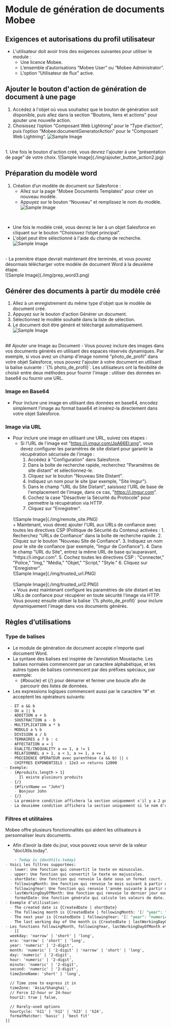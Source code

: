 # Module de génération de documents Mobee

## Exigences et autorisations du profil utilisateur
- L'utilisateur doit avoir trois des exigences suivantes pour utiliser le module :
  - Une licence Mobee.
  - L’ensemble d’autorisations “Mobee User” ou “Mobee Administrator”.
  - L’option “Utilisateur de flux” active.

## Ajouter le bouton d'action de génération de document à une page
1. Accédez à l'objet où vous souhaitez que le bouton de génération soit disponible, puis allez dans la section "Boutons, liens et actions" pour ajouter une nouvelle action.
2. Choisissez l’option “Composant Web Lightning” pour le “Type d’action”, puis l’option “Mobee:documentGeneratorAction” pour le “Composant Web Lightning”.
![Sample Image](./img/ajouter_button_action.png)
<br />
1. Une fois le bouton d'action créé, vous devrez l'ajouter à une “présentation de page” de votre choix.
![Sample Image](./img/ajouter_button_action2.jpg)
<br />


## Préparation du modèle word
1. Création d’un modèle de document sur Salesforce :
   - Allez sur la page "Mobee Documents Templates" pour créer un nouveau modèle.
   - Appuyez sur le bouton “Nouveau” et remplissez le nom du modèle.
![Sample Image](./img/prep_word.png)
<br />

   - Une fois le modèle créé, vous devrez le lier à un objet Salesforce en cliquant sur le bouton “Choisissez l’objet principal”.
   - L'objet peut être sélectionné à l'aide du champ de recherche.
![Sample Image](./img/prep_word2.png)
<br />
   - La première étape devrait maintenant être terminée, et vous pouvez désormais télécharger votre modèle de document Word à la deuxième étape.
<br />
![Sample Image](./img/prep_word3.png)
<br />


## Générer des documents à partir du modèle créé
1. Allez à un enregistrement du même type d'objet que le modèle de document créé.
2. Appuyez sur le bouton d'action Générer un document.
3. Sélectionnez le modèle souhaité dans la liste de sélection.
4. Le document doit être généré et téléchargé automatiquement.
![Sample Image](./img/generer_apartir_modele_creer.png)
<br />
## Ajouter une Image au Document
- Vous pouvez inclure des images dans vos documents générés en utilisant des espaces réservés dynamiques. Par exemple, si vous avez un champ d'image nommé "photo_de_profil" dans votre objet Salesforce, vous pouvez l'ajouter à votre document en utilisant la balise suivante : `{% photo_de_profil}`. Les utilisateurs ont la flexibilité de choisir entre deux méthodes pour fournir l'image : utiliser des données en base64 ou fournir une URL.

### Image en Base64
- Pour inclure une image en utilisant des données en base64, encodez simplement l'image au format base64 et insérez-la directement dans votre objet Salesforce.

### Image via URL
- Pour inclure une image en utilisant une URL, suivez ces étapes :
  + Si l'URL de l'image est "https://i.imgur.com/JpA66EI.png", vous devez configurer les paramètres de site distant pour garantir la récupération sécurisée de l'image :
     1. Accédez à "Configuration" dans Salesforce.
     2. Dans la boîte de recherche rapide, recherchez "Paramètres de site distant" et sélectionnez-le.
     3. Cliquez sur le bouton "Nouveau Site Distant".
     4. Indiquez un nom pour le site (par exemple, "Site Imgur").
     5. Dans le champ "URL du Site Distant", saisissez l'URL de base de l'emplacement de l'image, dans ce cas, "https://i.imgur.com".
     6. Cochez la case "Désactiver la Sécurité du Protocole" pour permettre la récupération via HTTP.
     7. Cliquez sur "Enregistrer".
   <br />
     ![Sample Image](./img/remote_site.PNG)
     <br />
  + Maintenant, vous devez ajouter l'URL aux URLs de confiance avec toutes les directives CSP (Politique de Sécurité du Contenu) activées :
     1. Recherchez "URLs de Confiance" dans la boîte de recherche rapide.
     2. Cliquez sur le bouton "Nouveau Site de Confiance".
     3. Indiquez un nom pour le site de confiance (par exemple, "Imgur de Confiance").
     4. Dans le champ "URL du Site", entrez la même URL de base qu'auparavant, "https://i.imgur.com".
     5. Cochez toutes les directives CSP : "Connecter," "Police," "Img," "Média," "Objet," "Script," "Style."
     6. Cliquez sur "Enregistrer".
     <br />
     ![Sample Image](./img/trusted_url.PNG)
     <br />
        <br />
     ![Sample Image](./img/trusted_url2.PNG)
     <br />
  + Vous avez maintenant configuré les paramètres de site distant et les URLs de confiance pour récupérer en toute sécurité l'image via HTTP. Vous pouvez ensuite utiliser la balise `{% photo_de_profil}` pour inclure dynamiquement l'image dans vos documents générés.


## Règles d’utilisations
### Type de balises
- Le module de génération de document accepte n'importe quel document Word.
- La syntaxe des balises est inspirée de l’annotation Moustache. Les balises normales commencent par un caractère alphabétique, et les autres types de balises commencent par des préfixes spéciaux, par exemple:
  - {#boucle} et {/} pour démarrer et fermer une boucle afin de parcourir des listes de données.
- Les expressions logiques commencent aussi par le caractère “#” et acceptent les opérateurs suivants:
````md
  - ET a && b
  - OU a || b
  - ADDITION a + b
  - SOUSTRACTION a - b
  - MULTIPLICATION a * b
  - MODULO a % b
  - DIVISION a / b
  - TERNAIRES a ? b : c
  - AFFECTATION a = 1
  - ÉGALITÉ/INEQUALITY a == 1, a != 1
  - RELATIONNEL a > 1, a < 1, a >= 1, a <= 1
  - PRECEDENCE OPÉRATEUR avec parenthèse (a && b) || c
  - CHIFFRES EXPONENTIELS : 12e3 => returns 12000
- Exemple:
  - {#produits.length > 1}
    - Il existe plusieurs produits
  - {/}
  - {#firstName == "John"}
    - Bonjour John
  - {/}
  - La première condition affichera la section uniquement s'il y a 2 produits ou plus.
  - La deuxième condition affichera la section uniquement si le nom d'utilisateur est la chaîne "John".
````
### Filtres et utilitaires
Mobee offre plusieurs fonctionnalités qui aident les utilisateurs à personnaliser leurs documents.
- Afin d’avoir la date du jour, vous pouvez vous servir de la valeur “docUtils.today”.
````md
    - Today is {docUtils.today}
- Voici les filtres supportées:
  - lower: Une fonction qui convertit le texte en minuscules.
  - upper: Une fonction qui convertit le texte en majuscules.
  - shortDate: Une fonction qui renvoie la date sous un format court.
  - followingMonth: Une fonction qui renvoie le mois suivant à partir d'une date donnée.
  - followingYear: Une fonction qui renvoie l'année suivante à partir d'une date donnée.
  - lastWorkingDayOfMonth: Une fonction qui renvoie le dernier jour ouvrable du mois à partir d'une date donnée.
  - formatDate: Une fonction générale qui calcule les valeurs de date.
- Exemple d’utilisation:
  - The created date is {CreatedDate | shortDate}
  - The following month is {CreatedDate | followingMonth: '[[ "year": "numeric", "month": "long" ]]'}
  - The next year is {CreatedDate | followingYear: '[[ "year": "numeric"]]'}
  - The last working day of the month is {CreatedDate | lastWorkingDayOfMonth}
- Les fonctions followingMonth, followingYear, lastWorkingDayOfMonth et formatDate acceptent les options de formatage suivantes:
  - [[
  weekday: 'narrow' | 'short' | 'long',
  era: 'narrow' | 'short' | 'long',
  year: 'numeric' | '2-digit',
  month: 'numeric' | '2-digit' | 'narrow' | 'short' | 'long',
  day: 'numeric' | '2-digit',
  hour: 'numeric' | '2-digit',
  minute: 'numeric' | '2-digit',
  second: 'numeric' | '2-digit',
  timeZoneName: 'short' | 'long',

  // Time zone to express it in
  timeZone: 'Asia/Shanghai',
  // Force 12-hour or 24-hour
  hour12: true | false,

  // Rarely-used options
  hourCycle: 'h11' | 'h12' | 'h23' | 'h24',
  formatMatcher: 'basic' | 'best fit'
]]
````
